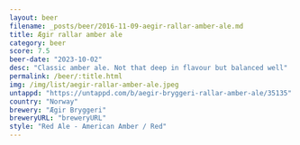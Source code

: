 ```yaml
---
layout: beer
filename: _posts/beer/2016-11-09-aegir-rallar-amber-ale.md
title: Ægir rallar amber ale
category: beer
score: 7.5
beer-date: "2023-10-02"
desc: "Classic amber ale. Not that deep in flavour but balanced well"
permalink: /beer/:title.html
img: /img/list/aegir-rallar-amber-ale.jpeg
untappd: "https://untappd.com/b/aegir-bryggeri-rallar-amber-ale/35135"
country: "Norway"
brewery: "Ægir Bryggeri"
breweryURL: "breweryURL"
style: "Red Ale - American Amber / Red"
---
```

